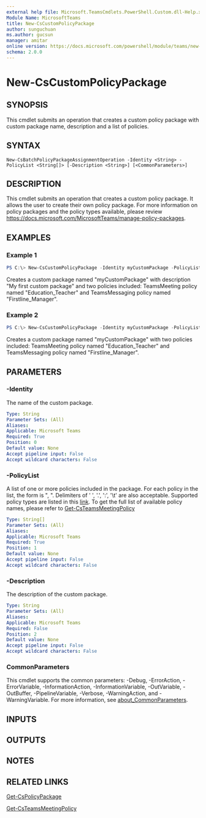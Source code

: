 ```yaml
---
external help file: Microsoft.TeamsCmdlets.PowerShell.Custom.dll-Help.xml
Module Name: MicrosoftTeams
title: New-CsCustomPolicyPackage
author: sunguchuan
ms.author: gucsun
manager: amitar
online version: https://docs.microsoft.com/powershell/module/teams/new-CsCustomPolicyPackage
schema: 2.0.0
---
```


# New-CsCustomPolicyPackage

## SYNOPSIS
This cmdlet submits an operation that creates a custom policy package with custom package name, description and a list of policies.

## SYNTAX

```
New-CsBatchPolicyPackageAssignmentOperation -Identity <String> -PolicyList <String[]> [-Description <String>] [<CommonParameters>]
```

## DESCRIPTION

This cmdlet submits an operation that creates a custom policy package. It allows the user to create their own policy package. For more information on policy packages and the policy types available, please review https://docs.microsoft.com/MicrosoftTeams/manage-policy-packages.

## EXAMPLES

### Example 1
```powershell
PS C:\> New-CsCustomPolicyPackage -Identity myCustomPackage -PolicyList "TeamsMeetingPolicy, Education_Teacher" , "TeamsMessagingPolicy, Firstline_Manager" -Description "My first custom package"
```

Creates a custom package named "myCustomPackage" with description "My first custom package" and two policies included: TeamsMeeting policy named "Education_Teacher" and TeamsMessaging policy named "Firstline_Manager". 

### Example 2
```powershell
PS C:\> New-CsCustomPolicyPackage -Identity myCustomPackage -PolicyList "TeamsMeetingPolicy, Education_Teacher" , "TeamsMessagingPolicy, Firstline_Manager"
```

Creates a custom package named "myCustomPackage" with two policies included: TeamsMeeting policy named "Education_Teacher" and TeamsMessaging policy named "Firstline_Manager". 

## PARAMETERS

### -Identity

The name of the custom package.

```yaml
Type: String
Parameter Sets: (All)
Aliases:
Applicable: Microsoft Teams
Required: True
Position: 0
Default value: None
Accept pipeline input: False
Accept wildcard characters: False
```

### -PolicyList

A list of one or more policies included in the package. For each policy in the list, the form is "<PolicyType>, <PolicyName>". Delimiters of ' ', '.', ':', '\t' are also acceptable. Supported policy types are listed in this [link](https://docs.microsoft.com/en-us/MicrosoftTeams/manage-policy-packages#supported-policy-types). To get the full list of available policy names, please refer to [Get-CsTeamsMeetingPolicy](https://github.com/MicrosoftDocs/office-docs-powershell/blob/master/skype/skype-ps/skype/Get-CsTeamsMeetingPolicy.md)

```yaml
Type: String[]
Parameter Sets: (All)
Aliases:
Applicable: Microsoft Teams
Required: True
Position: 1
Default value: None
Accept pipeline input: False
Accept wildcard characters: False
```

### -Description

The description of the custom package.

```yaml
Type: String
Parameter Sets: (All)
Aliases:
Applicable: Microsoft Teams
Required: False
Position: 2
Default value: None
Accept pipeline input: False
Accept wildcard characters: False
```

### CommonParameters
This cmdlet supports the common parameters: -Debug, -ErrorAction, -ErrorVariable, -InformationAction, -InformationVariable, -OutVariable, -OutBuffer, -PipelineVariable, -Verbose, -WarningAction, and -WarningVariable. For more information, see [about_CommonParameters](https://go.microsoft.com/fwlink/?LinkID=113216).

## INPUTS

## OUTPUTS

## NOTES

## RELATED LINKS

[Get-CsPolicyPackage](Get-CsPolicyPackage.md)

[Get-CsTeamsMeetingPolicy](https://github.com/MicrosoftDocs/office-docs-powershell/blob/master/skype/skype-ps/skype/Get-CsTeamsMeetingPolicy.md)
